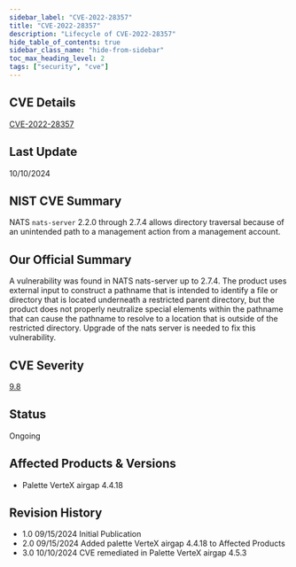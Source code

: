 ```yaml
---
sidebar_label: "CVE-2022-28357"
title: "CVE-2022-28357"
description: "Lifecycle of CVE-2022-28357"
hide_table_of_contents: true
sidebar_class_name: "hide-from-sidebar"
toc_max_heading_level: 2
tags: ["security", "cve"]
---
```


## CVE Details

[CVE-2022-28357](https://nvd.nist.gov/vuln/detail/CVE-2022-28357)

## Last Update

10/10/2024

## NIST CVE Summary

NATS `nats-server` 2.2.0 through 2.7.4 allows directory traversal because of an unintended path to a management action
from a management account.

## Our Official Summary

A vulnerability was found in NATS nats-server up to 2.7.4. The product uses external input to construct a pathname that
is intended to identify a file or directory that is located underneath a restricted parent directory, but the product
does not properly neutralize special elements within the pathname that can cause the pathname to resolve to a location
that is outside of the restricted directory. Upgrade of the nats server is needed to fix this vulnerability.

## CVE Severity

[9.8](https://nvd.nist.gov/vuln/detail/CVE-2022-28357)

## Status

Ongoing

## Affected Products & Versions

- Palette VerteX airgap 4.4.18

## Revision History

- 1.0 09/15/2024 Initial Publication
- 2.0 09/15/2024 Added palette VerteX airgap 4.4.18 to Affected Products
- 3.0 10/10/2024 CVE remediated in Palette VerteX airgap 4.5.3

